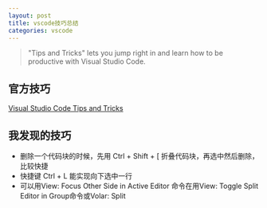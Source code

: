 ```yaml
---
layout: post
title: vscode技巧总结
categories: vscode
---
```

> "Tips and Tricks" lets you jump right in and learn how to be productive with Visual Studio Code.

## 官方技巧
[Visual Studio Code Tips and Tricks](https://code.visualstudio.com/docs/getstarted/tips-and-tricks)

## 我发现的技巧
- 删除一个代码块的时候，先用 Ctrl + Shift + [ 折叠代码块，再选中然后删除，比较快捷
- 快捷键 Ctrl + L 能实现向下选中一行
- 可以用View: Focus Other Side in Active Editor 命令在用View: Toggle Split Editor in Group命令或Volar: Split <script>, <template>, <style> Editors命令进行组内拆分后的窗口间跳转
- 在命令输入框中输入 @: ，能分类列出当前文件中的符号（symbol），如classes、functions、variables等
